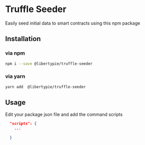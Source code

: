 # Truffle Seeder
Easily seed initial data to smart contracts using this npm package

## Installation

### via npm

```bash
npm i --save @libertypie/truffle-seeder
```

### via yarn

```bash
yarn add  @libertypie/truffle-seeder
```

## Usage

Edit your package json file and add the command scripts

```json 
  "scripts": {
    ...
    
  }
```
